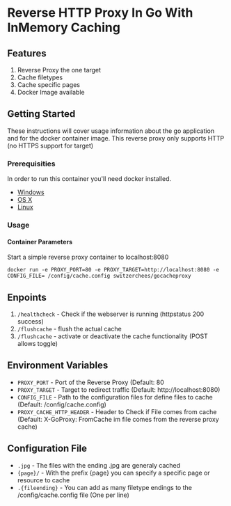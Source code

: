 # Reverse HTTP Proxy In Go With InMemory Caching

## Features

1. Reverse Proxy the one target
2. Cache filetypes
3. Cache specific pages
4. Docker Image available

## Getting Started

These instructions will cover usage information about the go application and for the docker container image. This reverse proxy only supports HTTP (no HTTPS support for target)

### Prerequisities

In order to run this container you'll need docker installed.

* [Windows](https://docs.docker.com/windows/started)
* [OS X](https://docs.docker.com/mac/started/)
* [Linux](https://docs.docker.com/linux/started/)

### Usage

#### Container Parameters

Start a simple reverse proxy container to localhost:8080

```shell
docker run -e PROXY_PORT=80 -e PROXY_TARGET=http://localhost:8080 -e CONFIG_FILE= /config/cache.config switzerchees/gocacheproxy
```

## Enpoints

1. `/healthcheck` - Check if the webserver is running (httpstatus 200 success)
2. `/flushcache` - flush the actual cache
3. `/flushcache` - activate or deactivate the cache functionality (POST allows toggle)

## Environment Variables

* `PROXY_PORT` - Port of the Reverse Proxy (Default: 80
* `PROXY_TARGET` - Target to redirect traffic (Default: http://localhost:8080)
* `CONFIG_FILE` - Path to the configuration files for define files to cache (Default: /config/cache.config)
* `PROXY_CACHE_HTTP_HEADER` - Header to Check if File comes from cache (Default: X-GoProxy: FromCache im file comes from the reverse proxy cache)

## Configuration File

* `.jpg` - The files with the ending .jpg are generaly cached
* `{page}/` - With the prefix {page} you can specify a specific page or resource to cache
* `.{fileending}` - You can add as many filetype endings to the /config/cache.config file (One per line)